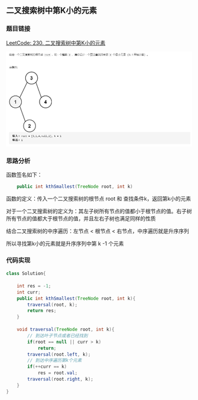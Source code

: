 ## 二叉搜索树中第K小的元素

### 题目链接

[LeetCode: 230. 二叉搜索树中第K小的元素](https://leetcode-cn.com/problems/kth-smallest-element-in-a-bst/)

![img.png](../pics/二叉搜索树中第K小的元素.png)

### 思路分析

函数签名如下：
```java
    public int kthSmallest(TreeNode root, int k)
```
函数的定义：传入一个二叉搜索树的根节点 root 和 查找条件k，返回第k小的元素

对于一个二叉搜索树的定义为：其左子树所有节点的值都小于根节点的值。右子树所有节点的值都大于根节点的值，并且左右子树也满足同样的性质

结合二叉搜索树的中序遍历：左节点 < 根节点 < 右节点，中序遍历就是升序序列

所以寻找第k小的元素就是升序序列中第 k -1 个元素

### 代码实现

```java
class Solution{
    
    int res = -1;
    int curr;
    public int kthSmallest(TreeNode root, int k){
        traversal(root, k);
        return res;
    }
    
    void traversal(TreeNode root, int k){
        // 到达叶子节点或者已经找到
        if(root == null || curr > k)
            return;
        traversal(root.left, k);
        // 到达中序遍历第k个元素
        if(++curr == k)
            res = root.val;
        traversal(root.right, k);
    }
}
```


